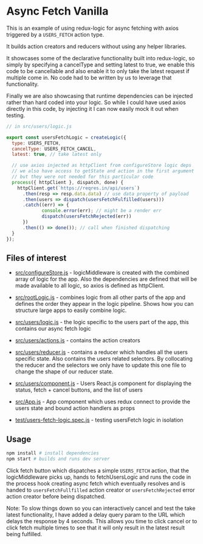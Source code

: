 # Async Fetch Vanilla

This is an example of using redux-logic for async fetching with axios triggered by a `USERS_FETCH` action type.

It builds action creators and reducers without using any helper libraries.

It showcases some of the declarative functionality built into redux-logic, so simply by specifying a cancelType and setting latest to true, we enable this code to be cancellable and also enable it to only take the latest request if multiple come in. No code had to be written by us to leverage that functionality.

Finally we are also showcasing that runtime dependencies can be injected rather than hard coded into your logic. So while I could have used axios directly in this code, by injecting it I can now easily mock it out when testing.


```js
// in src/users/logic.js

export const usersFetchLogic = createLogic({
  type: USERS_FETCH,
  cancelType: USERS_FETCH_CANCEL,
  latest: true, // take latest only

  // use axios injected as httpClient from configureStore logic deps
  // we also have access to getState and action in the first argument
  // but they were not needed for this particular code
  process({ httpClient }, dispatch, done) {
    httpClient.get(`https://reqres.in/api/users`)
      .then(resp => resp.data.data) // use data property of payload
      .then(users => dispatch(usersFetchFulfilled(users)))
      .catch((err) => {
             console.error(err); // might be a render err
             dispatch(usersFetchRejected(err))
      })
      .then(() => done()); // call when finished dispatching
  }
});
```

## Files of interest

 - [src/configureStore.js](./src/configureStore.js) - logicMiddleware is created with the combined array of logic for the app. Also the dependencies are defined that will be made available to all logic, so axios is defined as httpClient.

 - [src/rootLogic.js](./src/rootLogic.js) - combines logic from all other parts of the app and defines the order they appear in the logic pipeline. Shows how you can structure large apps to easily combine logic.

 - [src/users/logic.js](./src/users/logic.js) - the logic specific to the users part of the app, this contains our async fetch logic

 - [src/users/actions.js](./src/users/actions.js) - contains the action creators

 - [src/users/reducer.js](./src/users/reducer.js) - contains a reducer which handles all the users specific state. Also contains the users related selectors. By collocating the reducer and the selectors we only have to update this one file to change the shape of our reducer state.

 - [src/users/component.js](./src/users/component.js) - Users React.js component for displaying the status, fetch + cancel buttons, and the list of users

 - [src/App.js](./src/App.js) - App component which uses redux connect to provide the users state and bound action handlers as props

 - [test/users-fetch-logic.spec.js](./test/users-fetch-logic.spec.js) - testing usersFetch logic in isolation

## Usage

```bash
npm install # install dependencies
npm start # builds and runs dev server
```

Click fetch button which dispatches a simple `USERS_FETCH` action, that the logicMiddleware picks up, hands to fetchUsersLogic and runs the code in the process hook creating async fetch which eventually resolves and is handed to `usersFetchFullfilled` action creator or `usersFetchRejected` error action creator before being dispatched.

Note: To slow things down so you can interactively cancel and test the take latest functionality, I have added a delay query param to the URL which delays the response by 4 seconds. This allows you time to click cancel or to click fetch multiple times to see that it will only result in the latest result being fulfilled.
